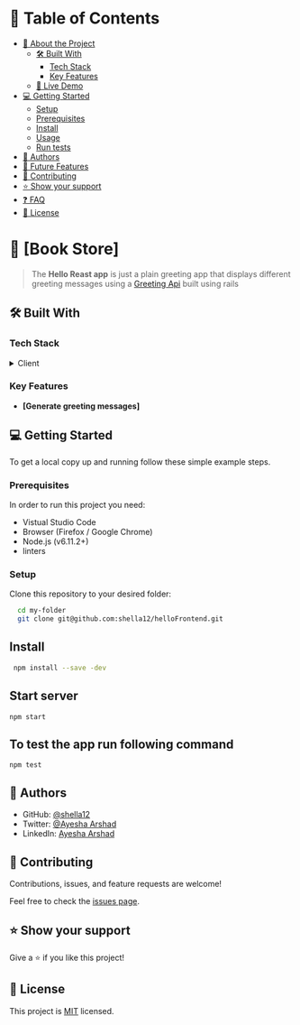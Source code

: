 # 📗 Table of Contents

- [📖 About the Project](#about-project)
  - [🛠 Built With](#built-with)
    - [Tech Stack](#tech-stack)
    - [Key Features](#key-features)
  - [🚀 Live Demo](#live-demo)
- [💻 Getting Started](#getting-started)
  - [Setup](#setup)
  - [Prerequisites](#prerequisites)
  - [Install](#install)
  - [Usage](#usage)
  - [Run tests](#run-tests)
- [👥 Authors](#authors)
- [🔭 Future Features](#future-features)
- [🤝 Contributing](#contributing)
- [⭐️ Show your support](#support)
- [❓ FAQ](#faq)
- [📝 License](#license)

# 📖 [Book Store] <a name="about-project"></a>

> The **Hello Reast app** is just a plain greeting app that displays different  greeting messages using a [Greeting Api](https://github.com/shella12/helloBackend) built using rails

## 🛠 Built With <a name="built-with"></a>

### Tech Stack <a name="tech-stack"></a>
<details>
  <summary>Client</summary>
  <ul>
    <li><a href="https://reactjs.org/">React.js</a></li>
  </ul>
</details>

### Key Features <a name="key-features"></a>

- **[Generate greeting messages]**

## 💻 Getting Started <a name="getting-started"></a>

To get a local copy up and running follow these simple example steps.

### Prerequisites

In order to run this project you need:
- Vistual Studio Code
- Browser (Firefox / Google Chrome)
- Node.js (v6.11.2+)
- linters

### Setup

Clone this repository to your desired folder:

```sh
  cd my-folder
  git clone git@github.com:shella12/helloFrontend.git
```

## Install

```sh
 npm install --save -dev
```

## Start server

``` npm start ```

## To test the app run following command

``` npm test ```

## 👥 Authors <a name="authors"></a>

- GitHub: [@shella12](https://github.com/shella12)
- Twitter: [@Ayesha Arshad](https://twitter.com/AyeshaA03712974)
- LinkedIn: [Ayesha Arshad](https://www.linkedin.com/in/ayesha-arshad-a690a015a/)

## 🤝 Contributing <a name="contributing"></a>

Contributions, issues, and feature requests are welcome!

Feel free to check the [issues page](../../issues/).

## ⭐️ Show your support <a name="support"></a>

Give a ⭐️ if you like this project!

## 📝 License <a name="license"></a>

This project is [MIT](./LICENSE) licensed.
